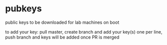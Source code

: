 # pubkeys
public keys to be downloaded for lab machines on boot

to add your key: pull master, create branch and add your key(s) one per line, push branch and keys will be added once PR is merged